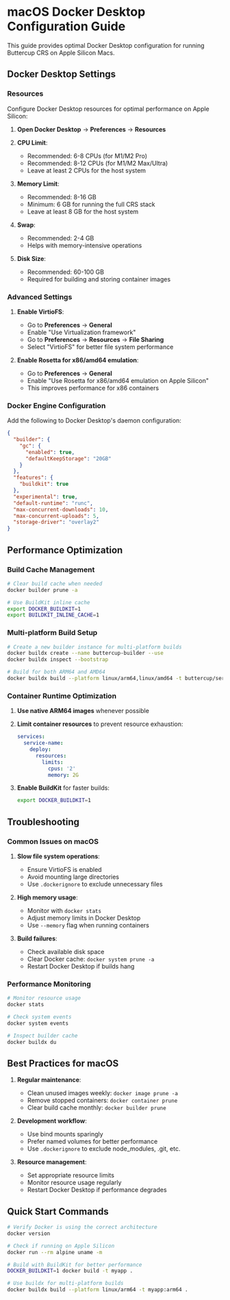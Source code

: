 # macOS Docker Desktop Configuration Guide

This guide provides optimal Docker Desktop configuration for running Buttercup CRS on Apple Silicon Macs.

## Docker Desktop Settings

### Resources

Configure Docker Desktop resources for optimal performance on Apple Silicon:

1. **Open Docker Desktop** → **Preferences** → **Resources**

2. **CPU Limit**: 
   - Recommended: 6-8 CPUs (for M1/M2 Pro)
   - Recommended: 8-12 CPUs (for M1/M2 Max/Ultra)
   - Leave at least 2 CPUs for the host system

3. **Memory Limit**:
   - Recommended: 8-16 GB
   - Minimum: 6 GB for running the full CRS stack
   - Leave at least 8 GB for the host system

4. **Swap**:
   - Recommended: 2-4 GB
   - Helps with memory-intensive operations

5. **Disk Size**:
   - Recommended: 60-100 GB
   - Required for building and storing container images

### Advanced Settings

1. **Enable VirtioFS**:
   - Go to **Preferences** → **General**
   - Enable "Use Virtualization framework"
   - Go to **Preferences** → **Resources** → **File Sharing**
   - Select "VirtioFS" for better file system performance

2. **Enable Rosetta for x86/amd64 emulation**:
   - Go to **Preferences** → **General**
   - Enable "Use Rosetta for x86/amd64 emulation on Apple Silicon"
   - This improves performance for x86 containers

### Docker Engine Configuration

Add the following to Docker Desktop's daemon configuration:

```json
{
  "builder": {
    "gc": {
      "enabled": true,
      "defaultKeepStorage": "20GB"
    }
  },
  "features": {
    "buildkit": true
  },
  "experimental": true,
  "default-runtime": "runc",
  "max-concurrent-downloads": 10,
  "max-concurrent-uploads": 5,
  "storage-driver": "overlay2"
}
```

## Performance Optimization

### Build Cache Management

```bash
# Clear build cache when needed
docker builder prune -a

# Use BuildKit inline cache
export DOCKER_BUILDKIT=1
export BUILDKIT_INLINE_CACHE=1
```

### Multi-platform Build Setup

```bash
# Create a new builder instance for multi-platform builds
docker buildx create --name buttercup-builder --use
docker buildx inspect --bootstrap

# Build for both ARM64 and AMD64
docker buildx build --platform linux/arm64,linux/amd64 -t buttercup/service:latest .
```

### Container Runtime Optimization

1. **Use native ARM64 images** whenever possible
2. **Limit container resources** to prevent resource exhaustion:
   ```yaml
   services:
     service-name:
       deploy:
         resources:
           limits:
             cpus: '2'
             memory: 2G
   ```

3. **Enable BuildKit** for faster builds:
   ```bash
   export DOCKER_BUILDKIT=1
   ```

## Troubleshooting

### Common Issues on macOS

1. **Slow file system operations**:
   - Ensure VirtioFS is enabled
   - Avoid mounting large directories
   - Use `.dockerignore` to exclude unnecessary files

2. **High memory usage**:
   - Monitor with `docker stats`
   - Adjust memory limits in Docker Desktop
   - Use `--memory` flag when running containers

3. **Build failures**:
   - Check available disk space
   - Clear Docker cache: `docker system prune -a`
   - Restart Docker Desktop if builds hang

### Performance Monitoring

```bash
# Monitor resource usage
docker stats

# Check system events
docker system events

# Inspect builder cache
docker buildx du
```

## Best Practices for macOS

1. **Regular maintenance**:
   - Clean unused images weekly: `docker image prune -a`
   - Remove stopped containers: `docker container prune`
   - Clear build cache monthly: `docker builder prune`

2. **Development workflow**:
   - Use bind mounts sparingly
   - Prefer named volumes for better performance
   - Use `.dockerignore` to exclude node_modules, .git, etc.

3. **Resource management**:
   - Set appropriate resource limits
   - Monitor resource usage regularly
   - Restart Docker Desktop if performance degrades

## Quick Start Commands

```bash
# Verify Docker is using the correct architecture
docker version

# Check if running on Apple Silicon
docker run --rm alpine uname -m

# Build with BuildKit for better performance
DOCKER_BUILDKIT=1 docker build -t myapp .

# Use buildx for multi-platform builds
docker buildx build --platform linux/arm64 -t myapp:arm64 .
```